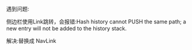 遇到问题:

侧边栏使用Link跳转，会报错:Hash history cannot PUSH the same path; a new entry will not be added to the history stack.

解决:替换成 NavLink